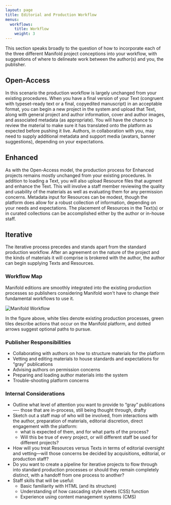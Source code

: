 ```yaml
---
layout: page
title: Editorial and Production Workflow
menus:
  workflows:
    title: Workflow
    weight: 3
---
```


This section speaks broadly to the question of how to incorporate each of the three different Manifold project conceptions into your workflow, with suggestions of where to delineate work between the author(s) and you, the publisher.

## Open-Access

In this scenario the production workflow is largely unchanged from your existing procedures. When you have a final version of your Text (congruent with typeset-ready text or a final, copyedited manuscript) in an acceptable format, you can begin a new project in the system and upload that Text, along with general project and author information, cover and author images, and associated metadata (as appropriate). You will have the chance to review the material to make sure it has translated onto the platform as expected before pushing it live. Authors, in collaboration with you, may need to supply additional metadata and support media (avatars, banner suggestions), depending on your expectations.

## Enhanced

As with the Open-Access model, the production process for Enhanced projects remains mostly unchanged from your existing procedures. In addition to loading a Text, you will also upload Resource files that augment and enhance the Text. This will involve a staff member reviewing the quality and usability of the materials as well as evaluating them for any permission concerns. Metadata input for Resources can be modest, though the platform does allow for a robust collection of information, depending on your needs and expectations. The placement of Resources in the Text(s) or in curated collections can be accomplished either by the author or in-house staff.

## Iterative

The iterative process precedes and stands apart from the standard production workflow. After an agreement on the nature of the project and the kinds of materials it will comprise is brokered with the author, the author can begin supplying Texts and Resources.

### Workflow Map

Manifold editions are smoothly integrated into the existing production processes so publishers considering Manifold won't have to change their fundamental workflows to use it.

![Manifold Workflow](/docs/assets/publishing/workflow.jpg)

In the figure above, white tiles denote existing production processes, green tiles describe actions that occur on the Manifold platform, and dotted arrows suggest optional paths to pursue.

### Publisher Responsibilities

*   Collaborating with authors on how to structure materials for the platform
*   Vetting and editing materials to house standards and expectations for “gray” publications
*   Advising authors on permission concerns
*   Preparing and loading author materials into the system
*   Trouble-shooting platform concerns

### Internal Considerations

*   Outline what level of attention you want to provide to “gray” publications—- those that are in-process, still being thought through, drafty
*   Sketch out a staff map of who will be involved, from interactions with the author, preparation of materials, editorial discretion, direct engagement with the platform:
	* what is expected of them, and for what parts of the process?
	* Will this be true of every project, or will different staff be used for different projects?
*   How will you treat Resources versus Texts in terms of editorial oversight and vetting—will those concerns be decided by acquisitions, editorial, or production staff?
*   Do you want to create a pipeline for iterative projects to flow through into standard production processes or should they remain completely distinct, with a handoff from one process to another?
*   Staff skills that will be useful:
    *   Basic familiarity with HTML (and its structure)
    *   Understanding of how cascading style sheets (CSS) function
    *   Experience using content management systems (CMS)
